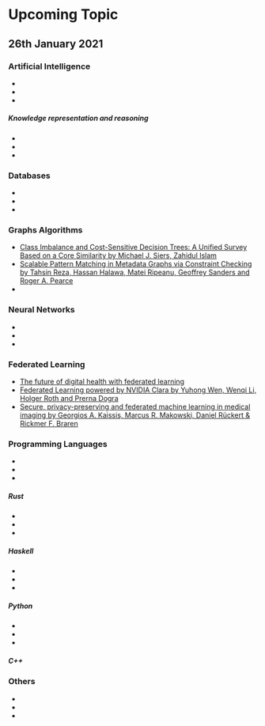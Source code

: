 # Upcoming Topic

## 26th January 2021

### Artificial Intelligence
- 
- 
- 

##### Knowledge representation and reasoning
- 
- 
- 

### Databases
- 
- 
- 

### Graphs Algorithms
- [Class Imbalance and Cost-Sensitive Decision Trees: A Unified Survey Based on a Core Similarity by Michael J. Siers, Zahidul Islam](https://dl.acm.org/doi/abs/10.1145/3415156)
- [Scalable Pattern Matching in Metadata Graphs via Constraint Checking by Tahsin Reza, Hassan Halawa, Matei Ripeanu, Geoffrey Sanders and Roger A. Pearce](https://dl.acm.org/doi/pdf/10.1145/3434391)
- 

### Neural Networks
- 
- 
- 

### Federated Learning
- [The future of digital health with federated learning](https://www.nature.com/articles/s41746-020-00323-1)
- [Federated Learning powered by NVIDIA Clara by Yuhong Wen, Wenqi Li, Holger Roth and Prerna Dogra](https://developer.nvidia.com/blog/federated-learning-clara/)
- [Secure, privacy-preserving and federated machine learning in medical imaging by Georgios A. Kaissis, Marcus R. Makowski, Daniel Rückert & Rickmer F. Braren](https://www.nature.com/articles/s42256-020-0186-1)

### Programming Languages
- 
- 
- 
##### Rust
- 
- 
- 
##### Haskell
- 
- 
- 
##### Python
- 
- 
- 
##### C++



### Others
- 
- 
- 
